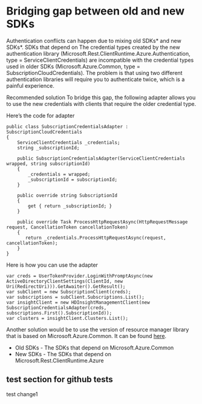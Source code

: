 # Bridging gap between old and new SDKs

Authentication conflicts can happen due to mixing old SDKs* and new SDKs*. SDKs that depend on  The credential types created by the new authentication library (Microsoft.Rest.ClientRuntime.Azure.Authentication, type = ServiceClientCredentials)  are incompatible with the credential types  used in older SDKs (Microsoft.Azure.Common, type = SubscriptionCloudCredentials). The problem is that using two different authentication libraries will require you to authenticate twice, which is a painful experience.   

Recommended solution
To bridge this gap, the following adapter allows you to use the new credentials with clients that require the older credential type.

Here’s the code for adapter
```
public class SubscriptionCredentialsAdapter : SubscriptionCloudCredentials
{
    ServiceClientCredentials _credentials;
    string _subscriptionId;
 
    public SubscriptionCredentialsAdapter(ServiceClientCredentials wrapped, string subscriptionId)
    {
        _credentials = wrapped;
        _subscriptionId = subscriptionId;
    }
    
    public override string SubscriptionId
    {
        get { return _subscriptionId; }
    }
 
    public override Task ProcessHttpRequestAsync(HttpRequestMessage request, CancellationToken cancellationToken)
    {
       return _credentials.ProcessHttpRequestAsync(request, cancellationToken);
    }
}
```

Here is how you can use the adapter
```
var creds = UserTokenProvider.LoginWithPromptAsync(new ActiveDirectoryClientSettings(ClientId, new Uri(RedirectUri))).GetAwaiter().GetResult();
var subClient = new SubscriptionClient(creds);
var subscriptions = subClient.Subscriptions.List();
var insightClient = new HDInsightManagementClient(new SubscriptionCredentialsAdapter(creds, subscriptions.First().SubscriptionId));
var clusters = insightClient.Clusters.List();
```

Another solution would be to use the version of resource manager library that is based on Microsoft.Azure.Common. It can be found [here](https://www.nuget.org/packages/Microsoft.Azure.Management.Resources/).

* Old SDKs - The SDKs that depend on Microsoft.Azure.Common 
* New SDKs - The SDKs that depend on Microsoft.Rest.ClientRuntime.Azure

## test section for github tests
test change1